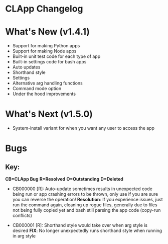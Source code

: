 # CLApp Changelog

# What's New (v1.4.1)

- Support for making Python apps
- Support for making Node apps
- Built-in unit test code for each type of app
- Built-in settings code for bash apps
- Auto updates
- Shorthand style
- Settings
- Alternative arg handling functions
- Command mode option
- Under the hood improvements

# What's Next (v1.5.0)

- System-install variant for when you want any user to access the app

# Bugs
## Key:
**CB=CLApp Bug**
**R=Resolved**
**O=Outstanding**
**D=Deleted**

- CB000000 [R]: Auto-update sometimes results in unexpected code being run or app crashing errors to be thrown, only use if you are sure you can reverse the operation!
            **Resolution**: If you experience issues, just run the command again, cleaning up rogue files, generally due to files not being fully copied yet and bash still parsing the app code (copy-run conflicts)

- CB000001 [R]: Shorthand style would take over when arg style is desired
            **FIX**: No longer unexpectedly runs shorthand style when running in arg style
